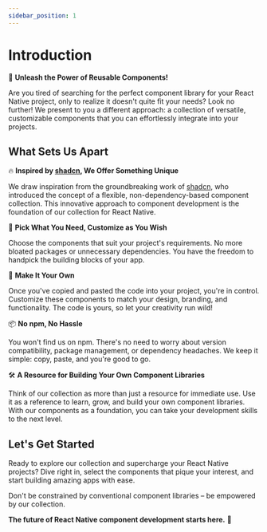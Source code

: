 ```yaml
---
sidebar_position: 1
---
```


# Introduction

🚀 **Unleash the Power of Reusable Components!**

Are you tired of searching for the perfect component library for your React Native project, only to realize it doesn't quite fit your needs? Look no further! We present to you a different approach: a collection of versatile, customizable components that you can effortlessly integrate into your projects.

## What Sets Us Apart

🔥 **Inspired by [shadcn](https://ui.shadcn.com/), We Offer Something Unique**

We draw inspiration from the groundbreaking work of [shadcn](https://ui.shadcn.com/), who introduced the concept of a flexible, non-dependency-based component collection. This innovative approach to component development is the foundation of our collection for React Native.

🧩 **Pick What You Need, Customize as You Wish**

Choose the components that suit your project's requirements. No more bloated packages or unnecessary dependencies. You have the freedom to handpick the building blocks of your app.

🎨 **Make It Your Own**

Once you've copied and pasted the code into your project, you're in control. Customize these components to match your design, branding, and functionality. The code is yours, so let your creativity run wild!

📦 **No npm, No Hassle**

You won't find us on npm. There's no need to worry about version compatibility, package management, or dependency headaches. We keep it simple: copy, paste, and you're good to go.

🛠️ **A Resource for Building Your Own Component Libraries**

Think of our collection as more than just a resource for immediate use. Use it as a reference to learn, grow, and build your own component libraries. With our components as a foundation, you can take your development skills to the next level.

## Let's Get Started

Ready to explore our collection and supercharge your React Native projects? Dive right in, select the components that pique your interest, and start building amazing apps with ease.

Don't be constrained by conventional component libraries – be empowered by our collection.

**The future of React Native component development starts here.** 🌟
